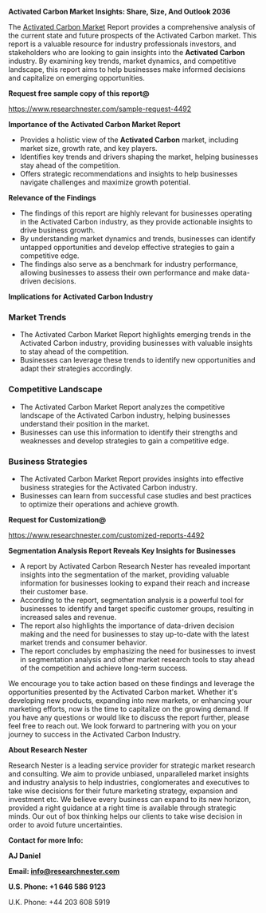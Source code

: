 ﻿<a name="_hlk168498031"></a><a name="_hlk168570615"></a>**Activated Carbon Market Insights: Share, Size, And Outlook 2036**

The [Activated Carbon Market](https://www.researchnester.com/reports/activated-carbon-market/4492) Report provides a comprehensive analysis of the current state and future prospects of the Activated Carbon market. This report is a valuable resource for industry professionals investors, and stakeholders who are looking to gain insights into the **Activated Carbon** industry. By examining key trends, market dynamics, and competitive landscape, this report aims to help businesses make informed decisions and capitalize on emerging opportunities.

**Request free sample copy of this report@**

<https://www.researchnester.com/sample-request-4492> 

**Importance of the Activated Carbon Market Report**

- Provides a holistic view of the **Activated Carbon** market, including market size, growth rate, and key players.
- Identifies key trends and drivers shaping the market, helping businesses stay ahead of the competition.
- Offers strategic recommendations and insights to help businesses navigate challenges and maximize growth potential.

**Relevance of the Findings**

- The findings of this report are highly relevant for businesses operating in the Activated Carbon industry, as they provide actionable insights to drive business growth.
- By understanding market dynamics and trends, businesses can identify untapped opportunities and develop effective strategies to gain a competitive edge.
- The findings also serve as a benchmark for industry performance, allowing businesses to assess their own performance and make data-driven decisions.

**Implications for Activated Carbon Industry**
### **Market Trends**
- The Activated Carbon Market Report highlights emerging trends in the Activated Carbon industry, providing businesses with valuable insights to stay ahead of the competition.
- Businesses can leverage these trends to identify new opportunities and adapt their strategies accordingly.
### **Competitive Landscape**
- The Activated Carbon Market Report analyzes the competitive landscape of the Activated Carbon industry, helping businesses understand their position in the market.
- Businesses can use this information to identify their strengths and weaknesses and develop strategies to gain a competitive edge.
### **Business Strategies**
- The Activated Carbon Market Report provides insights into effective business strategies for the Activated Carbon industry.
- Businesses can learn from successful case studies and best practices to optimize their operations and achieve growth.

**Request for Customization@**

<https://www.researchnester.com/customized-reports-4492> 

**Segmentation Analysis Report Reveals Key Insights for Businesses**

- A report by Activated Carbon Research Nester has revealed important insights into the segmentation of the market, providing valuable information for businesses looking to expand their reach and increase their customer base.
- According to the report, segmentation analysis is a powerful tool for businesses to identify and target specific customer groups, resulting in increased sales and revenue.
- The report also highlights the importance of data-driven decision making and the need for businesses to stay up-to-date with the latest market trends and consumer behavior.
- The report concludes by emphasizing the need for businesses to invest in segmentation analysis and other market research tools to stay ahead of the competition and achieve long-term success.

We encourage you to take action based on these findings and leverage the opportunities presented by the Activated Carbon market. Whether it's developing new products, expanding into new markets, or enhancing your marketing efforts, now is the time to capitalize on the growing demand. If you have any questions or would like to discuss the report further, please feel free to reach out. We look forward to partnering with you on your journey to success in the Activated Carbon Industry.

**About Research Nester**

Research Nester is a leading service provider for strategic market research and consulting. We aim to provide unbiased, unparalleled market insights and industry analysis to help industries, conglomerates and executives to take wise decisions for their future marketing strategy, expansion and investment etc. We believe every business can expand to its new horizon, provided a right guidance at a right time is available through strategic minds. Our out of box thinking helps our clients to take wise decision in order to avoid future uncertainties.

**Contact for more Info:**

**AJ Daniel**

**Email: info@researchnester.com**

**U.S. Phone: +1 646 586 9123**

U.K. Phone: +44 203 608 5919



